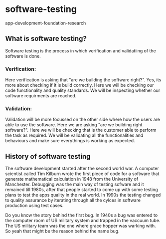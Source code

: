 # software-testing
app-development-foundation-research

## What is software testing?

Software testing is the process in which verification and validatiing of the software is done.
### Verification:
Here verification is asking that "are we building the software right?". Yes, its more about checking if it is build correctly. Here we will be checking our code functionality and quality standards. We will be inspecting whether our software requirments are reached.
### Validation:
Validation will be more focussed on the other side where how the users are able to use the software. Here we are asking "are we building right software?". Here we will be checking that is the customer able to perform the task as required. We will be validating all the functionalities and behaviours and make sure everythings is working as expected.

## History of software testing

The software development started after the second world war. A computer scientist called Tim Kilburn wrote the first piece of code for a software that generate mathematical calculation in 1948 from the University of Manchester. Debugging was the main way of testing sofware and it remained till 1980s, after that people started to come up with some testing plans to test the apps quality in the real world. In 1990s the testing changed to quality assurance by iterating through all the cylces in software production using test cases. 

Do you know the story behind the first bug. In 1940s a bug was entered to the computer room of US military system and trapped in the vaccuum tube. The US military team was the one where grace hopper was warking with. So yeah that might be the reason behind the name bug.

